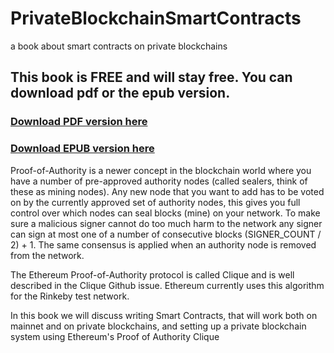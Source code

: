 # PrivateBlockchainSmartContracts
a book about smart contracts on private blockchains

## This book is FREE and will stay free. You can download pdf or the epub version.

### <a href="https://github.com/AndreiD/PrivateBlockchainSmartContracts/raw/master/My%20Ethereum%20Book.pdf">Download PDF version here</a>
### <a href="https://github.com/AndreiD/PrivateBlockchainSmartContracts/raw/master/My%20Ethereum%20Book.epub">Download EPUB version here</a>

Proof-of-Authority is a newer concept in the blockchain world where you have a number of pre-approved authority nodes (called sealers, think of these as mining nodes). 
Any new node that you want to add has to be voted on by the currently approved set of authority nodes, this gives you full control over which nodes can seal blocks (mine) on your network. 
To make sure a malicious signer cannot do too much harm to the network any signer can sign at most one of a number of consecutive blocks 
(SIGNER_COUNT / 2) + 1. The same consensus is applied when an authority node is removed from the network.

The Ethereum Proof-of-Authority protocol is called Clique and is well described in the Clique Github issue. Ethereum currently uses this algorithm for the Rinkeby test network.

In this book we will discuss writing Smart Contracts, that will work both on mainnet and on private blockchains, and setting up a private blockchain system using Ethereum's Proof of Authority Clique
